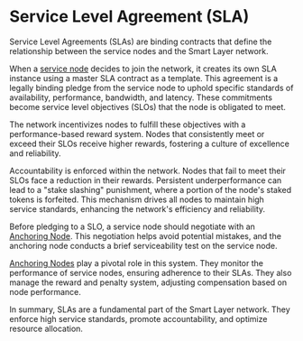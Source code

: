 # Service Level Agreement (SLA)

Service Level Agreements (SLAs) are binding contracts that define the relationship between the service nodes and the Smart Layer network.

When a [service node](ServiceNode.md) decides to join the network, it creates its own SLA instance using a master SLA contract as a template. This agreement is a legally binding pledge from the service node to uphold specific standards of availability, performance, bandwidth, and latency. These commitments become service level objectives (SLOs) that the node is obligated to meet.

The network incentivizes nodes to fulfill these objectives with a performance-based reward system. Nodes that consistently meet or exceed their SLOs receive higher rewards, fostering a culture of excellence and reliability.

Accountability is enforced within the network. Nodes that fail to meet their SLOs face a reduction in their rewards. Persistent underperformance can lead to a "stake slashing" punishment, where a portion of the node's staked tokens is forfeited. This mechanism drives all nodes to maintain high service standards, enhancing the network's efficiency and reliability.

Before pledging to a SLO, a service node should negotiate with an [Anchoring Node](AnchoringNode.md). This negotiation helps avoid potential mistakes, and the anchoring node conducts a brief serviceability test on the service node.

[Anchoring Nodes](AnchoringNode.md) play a pivotal role in this system. They monitor the performance of service nodes, ensuring adherence to their SLAs. They also manage the reward and penalty system, adjusting compensation based on node performance.

In summary, SLAs are a fundamental part of the Smart Layer network. They enforce high service standards, promote accountability, and optimize resource allocation.

